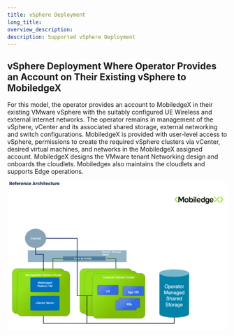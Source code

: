 ```yaml
---
title: vSphere Deployment
long_title:
overview_description:
description: Supported vSphere Deployment
---
```


## vSphere Deployment Where Operator Provides an Account on Their Existing vSphere to MobiledgeX

For this model, the operator provides an account to MobiledgeX in their existing VMware vSphere with the suitably configured UE Wireless and external internet networks. The operator remains in management of the vSphere, vCenter and its associated shared storage, external networking and switch configurations. MobiledgeX is provided with user-level access to vSphere, permissions to create the required vSphere clusters via vCenter, desired virtual machines, and networks in the MobiledgeX assigned account. MobiledgeX designs the VMware tenant Networking design and onboards the cloudlets. Mobiledgex also maintains the cloudlets and supports Edge operations.

![](/operator/assets/cloudlet-deployment-operator/scenario2b-RA.png "")


